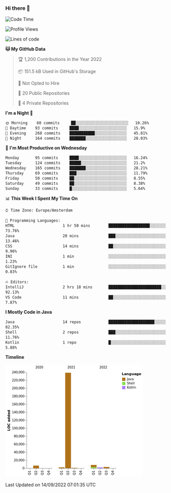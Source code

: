 ### Hi there 👋


<!--START_SECTION:waka-->
![Code Time](http://img.shields.io/badge/Code%20Time-2%2C484%20hrs%2024%20mins-blue)

![Profile Views](http://img.shields.io/badge/Profile%20Views-0-blue)

![Lines of code](https://img.shields.io/badge/From%20Hello%20World%20I%27ve%20Written-262%20Thousand%20lines%20of%20code-blue)

**🐱 My GitHub Data** 

> 🏆 1,200 Contributions in the Year 2022
 > 
> 📦 151.5 kB Used in GitHub's Storage 
 > 
> 🚫 Not Opted to Hire
 > 
> 📜 20 Public Repositories 
 > 
> 🔑 4 Private Repositories  
 > 
**I'm a Night 🦉** 

```text
🌞 Morning    60 commits     ██░░░░░░░░░░░░░░░░░░░░░░░   10.26% 
🌆 Daytime    93 commits     ████░░░░░░░░░░░░░░░░░░░░░   15.9% 
🌃 Evening    268 commits    ███████████░░░░░░░░░░░░░░   45.81% 
🌙 Night      164 commits    ███████░░░░░░░░░░░░░░░░░░   28.03%

```
📅 **I'm Most Productive on Wednesday** 

```text
Monday       95 commits     ████░░░░░░░░░░░░░░░░░░░░░   16.24% 
Tuesday      124 commits    █████░░░░░░░░░░░░░░░░░░░░   21.2% 
Wednesday    165 commits    ███████░░░░░░░░░░░░░░░░░░   28.21% 
Thursday     69 commits     ███░░░░░░░░░░░░░░░░░░░░░░   11.79% 
Friday       50 commits     ██░░░░░░░░░░░░░░░░░░░░░░░   8.55% 
Saturday     49 commits     ██░░░░░░░░░░░░░░░░░░░░░░░   8.38% 
Sunday       33 commits     █░░░░░░░░░░░░░░░░░░░░░░░░   5.64%

```


📊 **This Week I Spent My Time On** 

```text
⌚︎ Time Zone: Europe/Amsterdam

💬 Programming Languages: 
HTML                     1 hr 50 mins        ██████████████████░░░░░░░   73.76% 
Java                     20 mins             ███░░░░░░░░░░░░░░░░░░░░░░   13.46% 
CSS                      14 mins             ██░░░░░░░░░░░░░░░░░░░░░░░   9.96% 
INI                      1 min               ░░░░░░░░░░░░░░░░░░░░░░░░░   1.23% 
GitIgnore file           1 min               ░░░░░░░░░░░░░░░░░░░░░░░░░   0.83%

🔥 Editors: 
IntelliJ                 2 hrs 18 mins       ███████████████████████░░   92.13% 
VS Code                  11 mins             ██░░░░░░░░░░░░░░░░░░░░░░░   7.87%

```

**I Mostly Code in Java** 

```text
Java                     14 repos            ████████████████████░░░░░   82.35% 
Shell                    2 repos             ███░░░░░░░░░░░░░░░░░░░░░░   11.76% 
Kotlin                   1 repo              █░░░░░░░░░░░░░░░░░░░░░░░░   5.88%

```


**Timeline**

![Chart not found](https://raw.githubusercontent.com/powercasgamer/powercasgamer/master/charts/bar_graph.png) 


 Last Updated on 14/09/2022 07:01:35 UTC
<!--END_SECTION:waka-->
